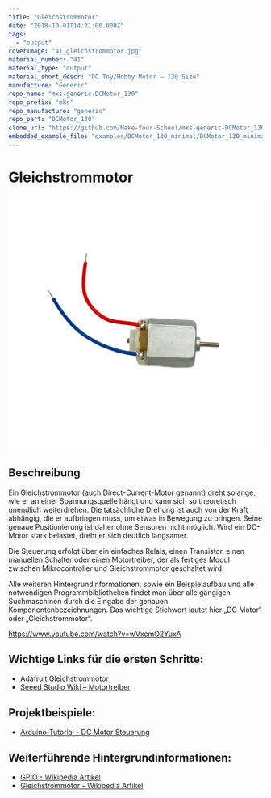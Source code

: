 ```yaml
---
title: "Gleichstrommotor"
date: "2018-10-01T14:21:00.000Z"
tags: 
  - "output"
coverImage: "41_gleichstrommotor.jpg"
material_number: "41"
material_type: "output"
material_short_descr: "DC Toy/Hobby Motor – 130 Size"
manufacture: "Generic"
repo_name: "mks-generic-DCMotor_130"
repo_prefix: "mks"
repo_manufacture: "generic"
repo_part: "DCMotor_130"
clone_url: "https://github.com/Make-Your-School/mks-generic-DCMotor_130.git"
embedded_example_file: "examples/DCMotor_130_minimal/DCMotor_130_minimal.ino"
---
```



# Gleichstrommotor

![Gleichstrommotor](./41_gleichstrommotor.png)

## Beschreibung
Ein Gleichstrommotor (auch Direct-Current-Motor genannt) dreht solange, wie er an einer Spannungsquelle hängt und kann sich so theoretisch unendlich weiterdrehen. Die tatsächliche Drehung ist auch von der Kraft abhängig, die er aufbringen muss, um etwas in Bewegung zu bringen. Seine genaue Positionierung ist daher ohne Sensoren nicht möglich. Wird ein DC-Motor stark belastet, dreht er sich deutlich langsamer.

Die Steuerung erfolgt über ein einfaches Relais, einen Transistor, einen manuellen Schalter oder einen Motortreiber, der als fertiges Modul zwischen Mikrocontroller und Gleichstrommotor geschaltet wird.

Alle weiteren Hintergrundinformationen, sowie ein Beispielaufbau und alle notwendigen Programmbibliotheken findet man über alle gängigen Suchmaschinen durch die Eingabe der genauen Komponentenbezeichnungen. Das wichtige Stichwort lautet hier „DC Motor“ oder „Gleichstrommotor“.

<!-- infolist -->

<!-- infolists -->
 

https://www.youtube.com/watch?v=wVxcmO2YuxA

 

## Wichtige Links für die ersten Schritte:

- [Adafruit Gleichstrommotor](https://www.adafruit.com/product/711)
- [Seeed Studio Wiki – Motortreiber](http://wiki.seeedstudio.com/Grove-I2C_Motor_Driver_V1.3/)

## Projektbeispiele:

- [Arduino-Tutorial - DC Motor Steuerung](https://www.arduino-tutorial.de/motorsteuerung-direkt-per-arduino/)

## Weiterführende Hintergrundinformationen:

- [GPIO - Wikipedia Artikel](https://de.wikipedia.org/wiki/Allzweckeingabe/-ausgabe)
- [Gleichstrommotor - Wikipedia Artikel](https://de.wikipedia.org/wiki/Gleichstrommaschine)




